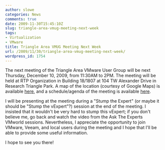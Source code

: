 ```yaml
---
author: slowe
categories: News
comments: true
date: 2009-11-30T15:45:10Z
slug: triangle-area-vmug-meeting-next-week
tags:
- Virtualization
- VMware
title: Triangle Area VMUG Meeting Next Week
url: /2009/11/30/triangle-area-vmug-meeting-next-week/
wordpress_id: 1754
---
```


The next meeting of the Triangle Area VMware User Group will be next Thursday, December 10, 2009, from 11:30AM to 2PM. The meeting will be held at RTP Organization in Building 18/1807 at 104 TW Alexander Drive in Research Triangle Park. A map of the location (courtesy of Google Maps) is available [here](http://maps.google.com/maps?f=q&source=s_q&hl=en&geocode=&q=104+T.W.+Alexander+Drive,+Research+Triangle+Park,+NC+27709&sll=37.0625,-95.677068&sspn=37.871902,47.373047&ie=UTF8&hq=&hnear=104+Alexander+Dr,+Durham,+North+Carolina+27713&ll=35.897116,-78.879797&spn=0.009473,0.011566&z=16&iwloc=A), and a schedule/agenda of the meeting is available [here](http://communities.vmware.com/community/vmug/us-southeast/raleigh).

I will be presenting at the meeting during a "Stump the Expert" (or maybe it should be "Stump the vExpert"?) session at the end of the meeting. I insisted that it wouldn't be very hard to stump this vExpert; if you don't believe me, go back and watch the video from the Ask The Experts VMworld sessions. Nevertheless, I appreciate the opportunity to join VMware, Veeam, and local users during the meeting and I hope that I'll be able to provide some useful information.

I hope to see you there!
